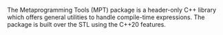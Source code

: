The Metaprogramming Tools (MPT) package is a header-only C++ library which offers general utilities to handle compile-time expressions. The package is built over the STL using the C++20 features.